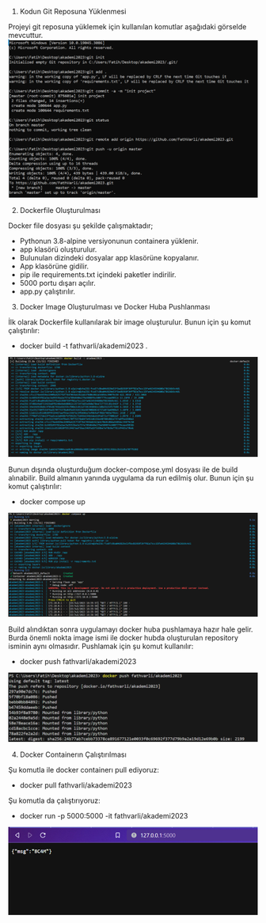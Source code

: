 1. Kodun Git Reposuna Yüklenmesi

Projeyi git reposuna yüklemek için kullanılan komutlar aşağıdaki görselde mevcuttur.
![Alt text](images/git-push.png)

2. Dockerfile Oluşturulması

Docker file dosyası şu şekilde çalışmaktadır;

- Pythonun 3.8-alpine versiyonunun containera yüklenir.
- app klasörü oluşturulur.
- Bulunulan dizindeki dosyalar app klasörüne kopyalanır.
- App klasörüne gidilir.
- pip ile requirements.txt içindeki paketler indirilir.
- 5000 portu dışarı açılır.
- app.py çalıştırılır.

3. Docker Image Oluşturulması ve Docker Huba Pushlanması

İlk olarak Dockerfile kullanılarak bir image oluşturulur. Bunun için şu komut çalıştırılır:

- docker build -t fathvarli/akademi2023 .

![Alt text](images/docker-build.png)

Bunun dışında oluşturduğum docker-compose.yml dosyası ile de build alınabilir. Build almanın yanında uygulama da run edilmiş olur. Bunun için şu komut çalıştırılır: 

- docker compose up

![Alt text](images/docker-compose-up.png)


Build alındıktan sonra uygulamayı docker huba pushlamaya hazır hale gelir. Burda önemli nokta image ismi ile docker hubda oluşturulan repository isminin aynı olmasıdır. Pushlamak için şu komut kullanılır:

- docker push fathvarli/akademi2023

![Alt text](images/docker-push.png)

4. Docker Containerın Çalıştırılması

Şu komutla ile docker containerı pull ediyoruz: 

- docker pull fathvarli/akademi2023

Şu komutla da çalıştırıyoruz: 

- docker run -p 5000:5000 -it fathvarli/akademi2023

![Alt text](images/app.png)
